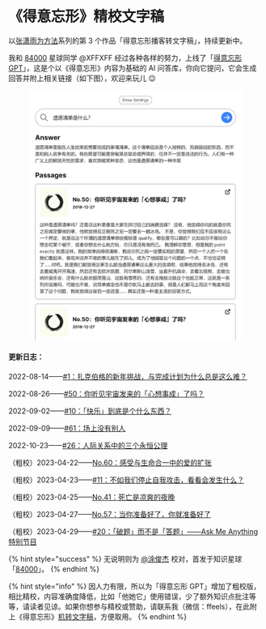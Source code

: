 # 《得意忘形》精校文字稿

以[张潇雨为方法](https://pan.baidu.com/s/1HboXmZ7N0rFr66Y45HrODw?pwd=a5ej)系列的第 3 个作品「得意忘形播客转文字稿」，持续更新中。



我和 [84000](https://t.zsxq.com/0cjuUrXYj) 星球同学 @XFFXFF 经过各种各样的努力，上线了「[得意忘形 GPT](https://dywx-gpt.netlify.app/)」，这是个以《得意忘形》内容为基础的 AI 问答库，你向它提问，它会生成回答并附上相关链接（如下图），欢迎来玩儿 😉

<figure><img src=".gitbook/assets/Fgkq0GOxXYDUsw0UXilcN-Jlwd02.png" alt="" width="563"><figcaption></figcaption></figure>



#### 更新日志：

2022-08-14——[#1：扎克伯格的新年挑战，与完成计划为什么总是这么难？](01.md)

2022-08-26——[#50：你听见宇宙发来的「心想事成」了吗？](50.md)

2022-09-02——[#10：「快乐」到底是个什么东西？](10.md)

2022-09-09——[#61：场上没有别人](61.md)

2022-10-23——[#26：人际关系中的三个永恒公理](26.md)

（粗校）2023-04-22——[No.60：感受与生命合一中的爱的扩张](60.md)

（粗校）2023-04-23——[#11：不如我们停止自我攻击，看看会发生什么？](11.md)

（粗校）2023-04-25——[No.41：死亡是凉爽的夜晚](41.md)

（粗校）2023-04-27——[No.57：当你准备好了，你就准备好了](57.md)

（粗校）2023-04-29——[#20：「破题」而不是「答题」——Ask Me Anything 特别节目](20.md)



{% hint style="success" %}
无说明则为 [@](https://nextjs-notion-starter-kit-peach-seven.vercel.app/)[涂俊杰](https://nextjs-notion-starter-kit-peach-seven.vercel.app/) 校对，首发于知识星球「[84000](https://t.zsxq.com/06fqF6uBy)」。
{% endhint %}

{% hint style="info" %}
因人力有限，所以为「得意忘形 GPT」增加了粗校版，相比精校，内容准确度降低，比如「他她它」使用错误，少了额外知识点批注等等，请读者见谅。如果你想参与精校或赞助，请联系我（微信：ffeels），在此附上《得意忘形》[机转文字稿](https://pan.baidu.com/s/1S7UHW\_Im1ZM7MleIpMPkvw?pwd=puwh)，方便取用。
{% endhint %}
